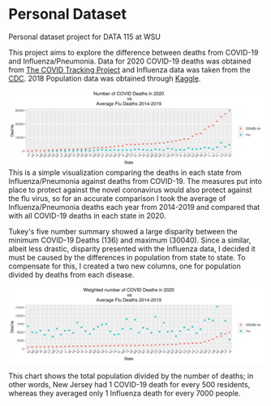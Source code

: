 # Personal Dataset
Personal dataset project for DATA 115 at WSU

This project aims to explore the difference between deaths from COVID-19 and Influenza/Pneumonia. Data for 2020 COVID-19 deaths was obtained from [The COVID Tracking Project](https://covidtracking.com/data/download) and Influenza data was taken from the [CDC](https://www.cdc.gov/nchs/pressroom/sosmap/flu_pneumonia_mortality/flu_pneumonia.htm). 2018 Population data was obtained through [Kaggle](https://www.kaggle.com/lucasvictor/us-state-populations-2018). 


![Flu vs COVID](https://raw.githubusercontent.com/HenryHolloway/PersonalDataset/main/FLUvsCOVIDSortedN.png)
This is a simple visualization comparing the deaths in each state from Influenza/Pneumonia against deaths from COVID-19. The measures put into place to protect against the novel coronavirus would also protect against the flu virus, so for an accurate comparison I took the average of Influenza/Pneumonia deaths each year from 2014-2019 and compared that with all COVID-19 deaths in each state in 2020. 


Tukey's five number summary showed a large disparity between the minimum COVID-19 Deaths (136) and maximum (30040). Since a similar, albeit less drastic, disparity presented with the Influenza data, I decided it must be caused by the differences in population from state to state. To compensate for this, I created a two new columns, one for population divided by deaths from each disease.

![Flu vs COVID](https://raw.githubusercontent.com/HenryHolloway/PersonalDataset/main/FLUvsCOVIDWeightedN.png)

This chart shows the total population divided by the number of deaths; in other words, New Jersey had 1 COVID-19 death for every 500 residents, whereas they averaged only 1 Influenza death for every 7000 people.
